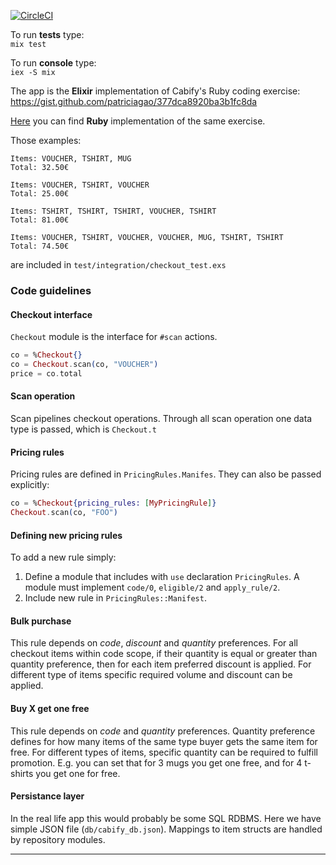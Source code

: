 [![CircleCI](https://circleci.com/gh/nadberezny/yfibac_elixir.svg?style=svg)](https://circleci.com/gh/nadberezny/yfibac_elixir)

To run **tests** type:  
`mix test`

To run **console** type:  
`iex -S mix`

The app is the **Elixir** implementation of Cabify's Ruby coding exercise:
https://gist.github.com/patriciagao/377dca8920ba3b1fc8da

[Here](https://github.com/nadberezny/yfibac) you can find **Ruby** implementation of the same exercise.

Those examples:
```
Items: VOUCHER, TSHIRT, MUG
Total: 32.50€

Items: VOUCHER, TSHIRT, VOUCHER
Total: 25.00€

Items: TSHIRT, TSHIRT, TSHIRT, VOUCHER, TSHIRT
Total: 81.00€

Items: VOUCHER, TSHIRT, VOUCHER, VOUCHER, MUG, TSHIRT, TSHIRT
Total: 74.50€
```
are included in `test/integration/checkout_test.exs`


### Code guidelines
#### Checkout interface
`Checkout` module is the interface for `#scan` actions.
```elixir
co = %Checkout{}
co = Checkout.scan(co, "VOUCHER")
price = co.total
```  

#### Scan operation
Scan pipelines checkout operations. Through all scan operation one data type is passed, which is `Checkout.t` 

#### Pricing rules
Pricing rules are defined in `PricingRules.Manifes`. They can also be passed explicitly:
```elixir
co = %Checkout{pricing_rules: [MyPricingRule]}
Checkout.scan(co, "FOO")
```

#### Defining new pricing rules
To add a new rule simply:
1. Define a module that includes with `use` declaration `PricingRules`. A module must implement `code/0`, `eligible/2` and `apply_rule/2`.
2. Include new rule in `PricingRules::Manifest`.

#### Bulk purchase
This rule depends on _code_, _discount_ and _quantity_ preferences. For all checkout items within code scope, if their quantity
is equal or greater than quantity preference, then for each item preferred discount is applied.
For different type of items specific required volume and discount can be applied.

#### Buy X get one free
This rule depends on _code_ and _quantity_ preferences. Quantity preference defines for how many items of the same type buyer gets the
same item for free.
For different types of items, specific quantity can be required to fulfill promotion. E.g. you can set that for 3 mugs you get one free,
and for 4 t-shirts you get one for free.

#### Persistance layer
In the real life app this would probably be some SQL RDBMS. 
Here we have simple JSON file (`db/cabify_db.json`). Mappings to item structs are handled by repository modules.

____
